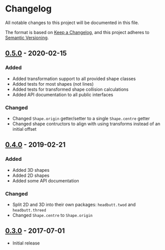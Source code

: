 # Changelog
All notable changes to this project will be documented in this file.

The format is based on [Keep a Changelog](https://keepachangelog.com/en/1.0.0/),
and this project adheres to [Semantic Versioning](https://semver.org/spec/v2.0.0.html).

## [0.5.0] - 2020-02-15
### Added
- Added transformation support to all provided shape classes
- Added tests for most shapes (not lines)
- Added tests for transformed shape collision calculations
- Added API documentation to all public interfaces

### Changed
- Changed `Shape.origin` getter/setter to a single `Shape.centre` getter
- Changed shape contructors to align with using transforms instead of an initial offset

## [0.4.0] - 2019-02-21
### Added
- Added 3D shapes
- Added 2D shapes
- Added some API documentation

### Changed
- Split 2D and 3D into their own packages: `headbutt.twod` and `headbutt.threed`
- Changed `Shape.centre` to `Shape.origin`

## [0.3.0] - 2017-07-01
- Initial release

[Unreleased]: https://github.com/hamaluik/headbutt/compare/v0.5.0...HEAD
[0.5.0]: https://github.com/hamaluik/headbutt/compare/v0.4.0...v0.5.0
[0.4.0]: https://github.com/hamaluik/headbutt/compare/v0.3.0...v0.4.0
[0.3.0]: https://github.com/hamaluik/headbutt/releases/tag/v0.3.0
